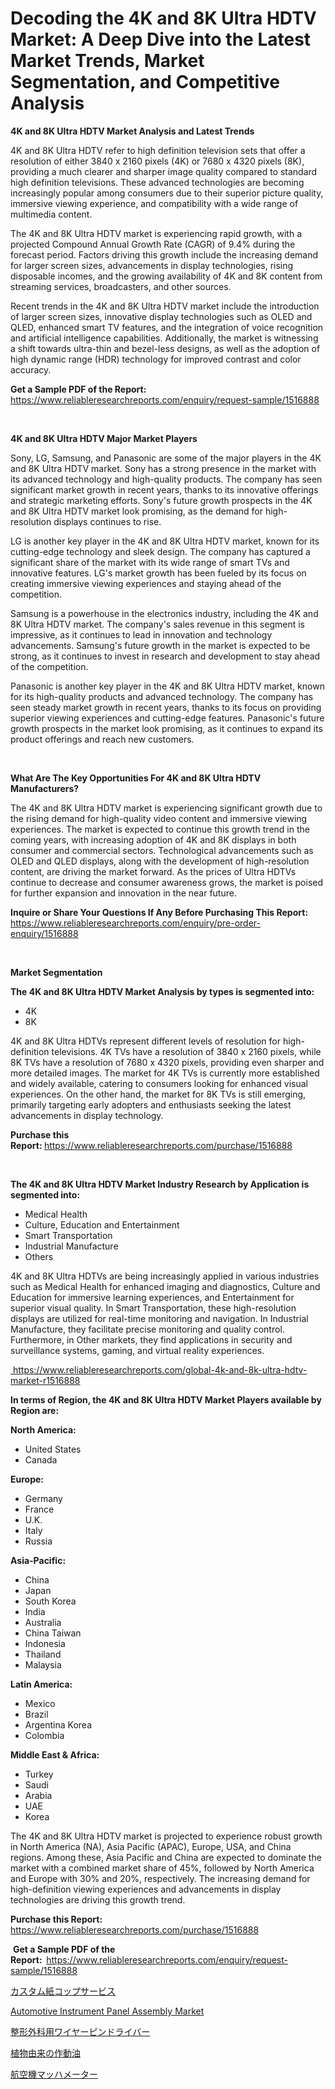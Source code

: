 <p><h1>Decoding the 4K and 8K Ultra HDTV Market: A Deep Dive into the Latest Market Trends, Market Segmentation, and Competitive Analysis</h1></p><p><strong>4K and 8K Ultra HDTV Market Analysis and Latest Trends</strong></p>
<p><p>4K and 8K Ultra HDTV refer to high definition television sets that offer a resolution of either 3840 x 2160 pixels (4K) or 7680 x 4320 pixels (8K), providing a much clearer and sharper image quality compared to standard high definition televisions. These advanced technologies are becoming increasingly popular among consumers due to their superior picture quality, immersive viewing experience, and compatibility with a wide range of multimedia content.</p><p>The 4K and 8K Ultra HDTV market is experiencing rapid growth, with a projected Compound Annual Growth Rate (CAGR) of 9.4% during the forecast period. Factors driving this growth include the increasing demand for larger screen sizes, advancements in display technologies, rising disposable incomes, and the growing availability of 4K and 8K content from streaming services, broadcasters, and other sources.</p><p>Recent trends in the 4K and 8K Ultra HDTV market include the introduction of larger screen sizes, innovative display technologies such as OLED and QLED, enhanced smart TV features, and the integration of voice recognition and artificial intelligence capabilities. Additionally, the market is witnessing a shift towards ultra-thin and bezel-less designs, as well as the adoption of high dynamic range (HDR) technology for improved contrast and color accuracy.</p></p>
<p><strong>Get a Sample PDF of the Report:&nbsp;</strong> <a href="https://www.reliableresearchreports.com/enquiry/request-sample/1516888">https://www.reliableresearchreports.com/enquiry/request-sample/1516888</a></p>
<p>&nbsp;</p>
<p><strong>4K and 8K Ultra HDTV Major Market Players</strong></p>
<p><p>Sony, LG, Samsung, and Panasonic are some of the major players in the 4K and 8K Ultra HDTV market. Sony has a strong presence in the market with its advanced technology and high-quality products. The company has seen significant market growth in recent years, thanks to its innovative offerings and strategic marketing efforts. Sony's future growth prospects in the 4K and 8K Ultra HDTV market look promising, as the demand for high-resolution displays continues to rise.</p><p>LG is another key player in the 4K and 8K Ultra HDTV market, known for its cutting-edge technology and sleek design. The company has captured a significant share of the market with its wide range of smart TVs and innovative features. LG's market growth has been fueled by its focus on creating immersive viewing experiences and staying ahead of the competition.</p><p>Samsung is a powerhouse in the electronics industry, including the 4K and 8K Ultra HDTV market. The company's sales revenue in this segment is impressive, as it continues to lead in innovation and technology advancements. Samsung's future growth in the market is expected to be strong, as it continues to invest in research and development to stay ahead of the competition.</p><p>Panasonic is another key player in the 4K and 8K Ultra HDTV market, known for its high-quality products and advanced technology. The company has seen steady market growth in recent years, thanks to its focus on providing superior viewing experiences and cutting-edge features. Panasonic's future growth prospects in the market look promising, as it continues to expand its product offerings and reach new customers.</p></p>
<p>&nbsp;</p>
<p><strong>What Are The Key Opportunities For 4K and 8K Ultra HDTV Manufacturers?</strong></p>
<p><p>The 4K and 8K Ultra HDTV market is experiencing significant growth due to the rising demand for high-quality video content and immersive viewing experiences. The market is expected to continue this growth trend in the coming years, with increasing adoption of 4K and 8K displays in both consumer and commercial sectors. Technological advancements such as OLED and QLED displays, along with the development of high-resolution content, are driving the market forward. As the prices of Ultra HDTVs continue to decrease and consumer awareness grows, the market is poised for further expansion and innovation in the near future.</p></p>
<p><strong>Inquire or Share Your Questions If Any Before Purchasing This Report:</strong> <a href="https://www.reliableresearchreports.com/enquiry/pre-order-enquiry/1516888">https://www.reliableresearchreports.com/enquiry/pre-order-enquiry/1516888</a></p>
<p>&nbsp;</p>
<p><strong>Market Segmentation</strong></p>
<p><strong>The 4K and 8K Ultra HDTV Market Analysis by types is segmented into:</strong></p>
<p><ul><li>4K</li><li>8K</li></ul></p>
<p><p>4K and 8K Ultra HDTVs represent different levels of resolution for high-definition televisions. 4K TVs have a resolution of 3840 x 2160 pixels, while 8K TVs have a resolution of 7680 x 4320 pixels, providing even sharper and more detailed images. The market for 4K TVs is currently more established and widely available, catering to consumers looking for enhanced visual experiences. On the other hand, the market for 8K TVs is still emerging, primarily targeting early adopters and enthusiasts seeking the latest advancements in display technology.</p></p>
<p><strong>Purchase this Report:&nbsp;</strong><a href="https://www.reliableresearchreports.com/purchase/1516888">https://www.reliableresearchreports.com/purchase/1516888</a></p>
<p>&nbsp;</p>
<p><strong>The 4K and 8K Ultra HDTV Market Industry Research by Application is segmented into:</strong></p>
<p><ul><li>Medical Health</li><li>Culture, Education and Entertainment</li><li>Smart Transportation</li><li>Industrial Manufacture</li><li>Others</li></ul></p>
<p><p>4K and 8K Ultra HDTVs are being increasingly applied in various industries such as Medical Health for enhanced imaging and diagnostics, Culture and Education for immersive learning experiences, and Entertainment for superior visual quality. In Smart Transportation, these high-resolution displays are utilized for real-time monitoring and navigation. In Industrial Manufacture, they facilitate precise monitoring and quality control. Furthermore, in Other markets, they find applications in security and surveillance systems, gaming, and virtual reality experiences.</p></p>
<p><a href="https://www.reliableresearchreports.com/global-4k-and-8k-ultra-hdtv-market-r1516888">&nbsp;https://www.reliableresearchreports.com/global-4k-and-8k-ultra-hdtv-market-r1516888</a></p>
<p><strong>In terms of Region, the 4K and 8K Ultra HDTV Market Players available by Region are:</strong></p>
<p>
    <p> <strong> North America: </strong>
        <ul>
            <li>United States</li>
            <li>Canada</li>
        </ul>
        </p> 
    <p> <strong> Europe: </strong>
        <ul>
            <li>Germany</li>
            <li>France</li>
            <li>U.K.</li>
            <li>Italy</li>
            <li>Russia</li>
        </ul>
        </p> 
    <p> <strong> Asia-Pacific: </strong>
        <ul>
            <li>China</li>
            <li>Japan</li>
            <li>South Korea</li>
            <li>India</li>
            <li>Australia</li>
            <li>China Taiwan</li>
            <li>Indonesia</li>
            <li>Thailand</li>
            <li>Malaysia</li>
        </ul>
        </p> 
    <p> <strong> Latin America: </strong>
        <ul>
            <li>Mexico</li>
            <li>Brazil</li>
            <li>Argentina Korea</li>
            <li>Colombia</li>
        </ul>
        </p> 
    <p> <strong> Middle East & Africa: </strong>
        <ul>
            <li>Turkey</li>
            <li>Saudi</li>
            <li>Arabia</li>
            <li>UAE</li>
            <li>Korea</li>
        </ul>
    </p>
    </p>
<p><p>The 4K and 8K Ultra HDTV market is projected to experience robust growth in North America (NA), Asia Pacific (APAC), Europe, USA, and China regions. Among these, Asia Pacific and China are expected to dominate the market with a combined market share of 45%, followed by North America and Europe with 30% and 20%, respectively. The increasing demand for high-definition viewing experiences and advancements in display technologies are driving this growth trend.</p></p>
<p><strong>Purchase this Report: </strong><a href="https://www.reliableresearchreports.com/purchase/1516888">https://www.reliableresearchreports.com/purchase/1516888</a></p>
<p>&nbsp;<strong>Get a Sample PDF of the Report:&nbsp;&nbsp;</strong><a href="https://www.reliableresearchreports.com/enquiry/request-sample/1516888">https://www.reliableresearchreports.com/enquiry/request-sample/1516888</a></p>
<p><strong></strong></p>
<p><p><a href="https://github.com/EstelWisozk1/Market-Research-Report-List-2/blob/main/8031795119324.md">カスタム紙コップサービス</a></p><p><a href="https://github.com/beatblasta/Market-Research-Report-List-3/blob/main/automotive-instrument-panel-assembly-market.md">Automotive Instrument Panel Assembly Market</a></p><p><a href="https://medium.com/@rcabello548791/%E6%95%B4%E5%BD%A2%E5%A4%96%E7%A7%91%E7%94%A8%E3%83%AF%E3%82%A4%E3%83%A4%E3%83%BC%E3%83%94%E3%83%B3%E3%83%89%E3%83%A9%E3%82%A4%E3%83%90%E3%83%BC%E3%81%AE%E5%B8%82%E5%A0%B4%E8%A6%8F%E6%A8%A1%E3%81%A8%E3%82%B7%E3%82%A7%E3%82%A2%E5%88%86%E6%9E%90-%E6%88%90%E9%95%B7%E3%83%88%E3%83%AC%E3%83%B3%E3%83%89%E3%81%A8%E4%BA%88%E6%B8%AC-2024%E5%B9%B4-2031%E5%B9%B4-6e0dbb1faf53">整形外科用ワイヤーピンドライバー</a></p><p><a href="https://github.com/lrlmopnhwd79300/Market-Research-Report-List-2/blob/main/2745816119323.md">植物由来の作動油</a></p><p><a href="https://medium.com/@kaitlensen45645/%E3%82%B0%E3%83%AD%E3%83%BC%E3%83%90%E3%83%AB%E8%88%AA%E7%A9%BA%E6%A9%9F%E3%83%9E%E3%83%83%E3%83%8F%E8%A8%88%E5%B8%82%E5%A0%B4%E3%81%AE%E5%8C%85%E6%8B%AC%E7%9A%84%E3%81%AA%E5%88%86%E6%9E%90-%E6%88%90%E9%95%B7%E3%83%88%E3%83%AC%E3%83%B3%E3%83%89%E3%81%A8%E5%B8%82%E5%A0%B4%E4%BA%88%E6%B8%AC-2024%E5%B9%B4-2031%E5%B9%B4-12e2df914098">航空機マッハメーター</a></p></p>